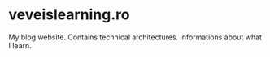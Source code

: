 # veveislearning.ro
My blog website. Contains technical architectures. Informations about what I learn.
